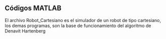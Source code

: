 ## Códigos MATLAB
El archivo Robot_Cartesiano es el simulador de un robot de tipo cartesiano, los demas programas, son la base de funcionamiento del algoritmo de Denavit Hartenberg
